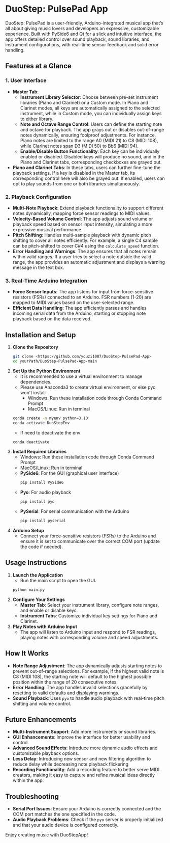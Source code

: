 # DuoStep: PulsePad App

DuoStep: PulsePad is a user-friendly, Arduino-integrated musical app that’s all about giving music lovers and developers an expressive, customizable experience. Built with PySide6 and Qt for a slick and intuitive interface, the app offers detailed control over sound playback, sound libraries, and instrument configurations, with real-time sensor feedback and solid error handling.
## Features at a Glance

### 1. **User Interface**
- **Master Tab**: 
  - **Instrument Library Selector**: Choose between pre-set instrument libraries (Piano and Clarinet) or a Custom mode. In Piano and Clarinet modes, all keys are automatically assigned to the selected instrument, while in Custom mode, you can individually assign keys to either library.
  - **Note and Octave Range Control**: Users can define the starting note and octave for playback. The app grays out or disables out-of-range notes dynamically, ensuring foolproof adjustments. For instance, Piano notes are limited to the range A0 (MIDI 21) to C8 (MIDI 108), while Clarinet notes span D3 (MIDI 50) to Bb6 (MIDI 94).
  - **Enable/Disable Button Functionality**: Each key can be individually enabled or disabled. Disabled keys will produce no sound, and in the Piano and Clarinet tabs, corresponding checkboxes are grayed out.
- **Piano and Clarinet Tabs**: In these tabs, users can further fine-tune the playback settings. If a key is disabled in the Master tab, its corresponding control here will also be grayed out. If enabled, users can opt to play sounds from one or both libraries simultaneously.

### 2. **Playback Configuration**
- **Multi-Note Playback**: Extend playback functionality to support different notes dynamically, mapping force sensor readings to MIDI values.
- **Velocity-Based Volume Control**: The app adjusts sound volume or playback speed based on sensor input intensity, simulating a more expressive musical performance.
- **Pitch Shifting**: Handles multi-sample playback with dynamic pitch shifting to cover all notes efficiently. For example, a single C4 sample can be pitch-shifted to cover C#4 using the `calculate_speed` function.
- **Error Handling and Warnings**: The app ensures that all notes remain within valid ranges. If a user tries to select a note outside the valid range, the app provides an automatic adjustment and displays a warning message in the text box.

### 3. **Real-Time Arduino Integration**
- **Force Sensor Inputs**: The app listens for input from force-sensitive resistors (FSRs) connected to an Arduino. FSR numbers (1-20) are mapped to MIDI values based on the user-selected range.
- **Efficient Data Handling**: The app efficiently parses and handles incoming serial data from the Arduino, starting or stopping note playback based on the data received.

## Installation and Setup
1. **Clone the Repository**
     ```bash
     git clone <https://github.com/youzi1007/DuoStep-PulsePad-App>
     cd yourPath/DuoStep-PulsePad-App-main
     ```
2. **Set Up the Python Environment**
     - It is recommended to use a virtual environment to manage dependencies.
     - Please use Anaconda3 to create virtual environment, or else pyo won't install
       - Windows: Run these installation code through Conda Command Prompt
       - MacOS/Linux: Run in terminal
     ```bash
     conda create -n myenv python=3.10
     conda activate DuoStepEnv
     ```
     - If need to deactivate the env
     ```bash
     conda deactivate
3. **Install Required Libraries**
   - Windows: Run these installation code through Conda Command Prompt
   - MacOS/Linux: Run in terminal
   - **PySide6**: For the GUI (graphical user interface)
     ```bash
     pip install PySide6
     ```
   - **Pyo**: For audio playback
     ```bash
     pip install pyo
     ```
   - **PySerial**: For serial communication with the Arduino
     ```bash
     pip install pyserial
     ```
5. **Arduino Setup**
   - Connect your force-sensitive resistors (FSRs) to the Arduino and ensure it is set to communicate over the correct COM port (update the code if needed).

## Usage Instructions
1. **Launch the Application**
   - Run the main script to open the GUI.
   ```bash
   python main.py
   ```
2. **Configure Your Settings**
   - **Master Tab**: Select your instrument library, configure note ranges, and enable or disable keys.
   - **Instrument Tabs**: Customize individual key settings for Piano and Clarinet.
3. **Play Notes with Arduino Input**
   - The app will listen to Arduino input and respond to FSR readings, playing notes with corresponding volume and speed adjustments.

## How It Works
- **Note Range Adjustment**: The app dynamically adjusts starting notes to prevent out-of-range selections. For example, if the highest valid note is C8 (MIDI 108), the starting note will default to the highest possible position within the range of 20 consecutive notes.
- **Error Handling**: The app handles invalid selections gracefully by resetting to valid defaults and displaying warnings.
- **Sound Playback**: Uses `pyo` to handle audio playback with real-time pitch shifting and volume control.

## Future Enhancements
- **Multi-Instrument Support**: Add more instruments or sound libraries.
- **GUI Enhancements**: Improve the interface for better usability and control.
- **Advanced Sound Effects**: Introduce more dynamic audio effects and customizable playback options.
- **Less Delay**: Introducing new sensor and new filtering algorithm to reduce delay while decreasing note playback flickering
- **Recording Functionality**: Add a recording feature to better serve MIDI creators, making it easy to capture and refine musical ideas directly within the app.


## Troubleshooting
- **Serial Port Issues**: Ensure your Arduino is correctly connected and the COM port matches the one specified in the code.
- **Audio Playback Problems**: Check if the `pyo` server is properly initialized and that your audio device is configured correctly.

Enjoy creating music with DuoStepApp!

